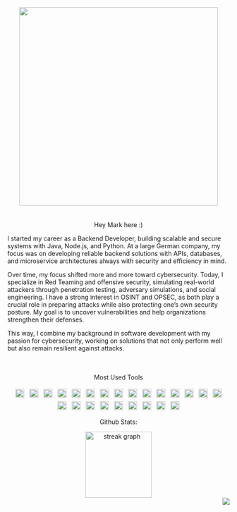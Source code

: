 <div align="center">
  <img height="450" src="https://camo.githubusercontent.com/55b20bfba7c8b371984c394ec258209b56757787b3ec02a0b6592195cb47d9a9/68747470733a2f2f7374617469632e7769787374617469632e636f6d2f6d656469612f3533666164305f63653037303463616130313734643661613962326238313031613632666137377e6d76322e676966" />
</div>

<br clear="both" />

<div align="center">
  <img height="4" src="https://camo.githubusercontent.com/d30a3605dcec142fb1a8ccb6de47d78e32d600fd2d59864d0f99f2ba5cf42d14/68747470733a2f2f7777772e616e696d61746564696d616765732e6f72672f646174612f6d656469612f3536322f616e696d617465642d6c696e652d696d6167652d303337392e676966" />
</div>

<p align="center">
Hey Mark here :)
 
I started my career as a Backend Developer, building scalable and secure systems with Java, Node.js, and Python. At a large German company, my focus was on developing reliable backend solutions with APIs, databases, and microservice architectures  always with security and efficiency in mind.

Over time, my focus shifted more and more toward cybersecurity. Today, I specialize in Red Teaming and offensive security, simulating real-world attackers through penetration testing, adversary simulations, and social engineering. I have a strong interest in OSINT and OPSEC, as both play a crucial role in preparing attacks while also protecting one’s own security posture. My goal is to uncover vulnerabilities and help organizations strengthen their defenses.

This way, I combine my background in software development with my passion for cybersecurity, working on solutions that not only perform well but also remain resilient against attacks.
</p>

<div align="center">
  <img height="4" src="https://camo.githubusercontent.com/d30a3605dcec142fb1a8ccb6de47d78e32d600fd2d59864d0f99f2ba5cf42d14/68747470733a2f2f7777772e616e696d61746564696d616765732e6f72672f646174612f6d656469612f3536322f616e696d617465642d6c696e652d696d6167652d303337392e676966" />
</div>

<br clear="both" />

<p align="center">Most Used Tools</p>

<div align="center">
  <img src="https://cdn.jsdelivr.net/gh/devicons/devicon/icons/javascript/javascript-original.svg" style="height: 20px; width: 20px; margin: 4px;" alt="javascript" />
  <img src="https://cdn.jsdelivr.net/gh/devicons/devicon/icons/typescript/typescript-original.svg" style="height: 20px; width: 20px; margin: 4px;" alt="typescript" />
  <img src="https://cdn.jsdelivr.net/gh/devicons/devicon/icons/html5/html5-original.svg" style="height: 20px; width: 20px; margin: 4px;" alt="html5" />
  <img src="https://cdn.jsdelivr.net/gh/devicons/devicon/icons/css3/css3-original.svg" style="height: 20px; width: 20px; margin: 4px;" alt="css3" />
  <img src="https://cdn.jsdelivr.net/gh/devicons/devicon/icons/python/python-original.svg" style="height: 20px; width: 20px; margin: 4px;" alt="python" />
  <img src="https://cdn.jsdelivr.net/gh/devicons/devicon/icons/java/java-original.svg" style="height: 20px; width: 20px; margin: 4px;" alt="java" />
  <img src="https://cdn.jsdelivr.net/gh/devicons/devicon/icons/mongodb/mongodb-original.svg" style="height: 20px; width: 20px; margin: 4px;" alt="mongodb" />
  <img src="https://cdn.jsdelivr.net/gh/devicons/devicon/icons/mysql/mysql-original.svg" style="height: 20px; width: 20px; margin: 4px;" alt="mysql" />
  <img src="https://skillicons.dev/icons?i=cloudflare" style="height: 20px; width: 20px; margin: 4px;" alt="cloudflare" />
  <img src="https://cdn.jsdelivr.net/gh/devicons/devicon/icons/c/c-original.svg" style="height: 20px; width: 20px; margin: 4px;" alt="c" />
  <img src="https://cdn.jsdelivr.net/gh/devicons/devicon/icons/cplusplus/cplusplus-original.svg" style="height: 20px; width: 20px; margin: 4px;" alt="cplusplus" />
  <img src="https://cdn.jsdelivr.net/gh/devicons/devicon/icons/docker/docker-original.svg" style="height: 20px; width: 20px; margin: 4px;" alt="docker" />
  <img src="https://cdn.jsdelivr.net/gh/devicons/devicon/icons/lua/lua-original.svg" style="height: 20px; width: 20px; margin: 4px;" alt="lua" />
  <img src="https://cdn.jsdelivr.net/gh/devicons/devicon/icons/npm/npm-original-wordmark.svg" style="height: 20px; width: 20px; margin: 4px;" alt="npm" />
  <img src="https://cdn.jsdelivr.net/gh/devicons/devicon/icons/nodejs/nodejs-original.svg" style="height: 20px; width: 20px; margin: 4px;" alt="nodejs" />
  <img src="https://cdn.jsdelivr.net/gh/devicons/devicon/icons/apache/apache-original.svg" style="height: 20px; width: 20px; margin: 4px;" alt="apache" />
  <img src="https://cdn.jsdelivr.net/gh/devicons/devicon/icons/rust/rust-original.svg" style="height: 20px; width: 20px; margin: 4px;" alt="rust" />
  <img src="https://cdn.jsdelivr.net/gh/devicons/devicon/icons/nextjs/nextjs-original.svg" style="height: 20px; width: 20px; margin: 4px;" alt="nextjs" />
  <img src="https://cdn.jsdelivr.net/gh/devicons/devicon/icons/sqlite/sqlite-original.svg" style="height: 20px; width: 20px; margin: 4px;" alt="sqlite" />
  <img src="https://cdn.simpleicons.org/php/777BB4" style="height: 20px; width: 20px; margin: 4px;" alt="php" />
  <img src="https://cdn.simpleicons.org/bootstrap/7952B3" style="height: 20px; width: 20px; margin: 4px;" alt="bootstrap" />
  <img src="https://skillicons.dev/icons?i=linux" style="height: 20px; width: 20px; margin: 4px;" alt="linux" />
  <img src="https://cdn.jsdelivr.net/gh/devicons/devicon/icons/jenkins/jenkins-line.svg" style="height: 20px; width: 20px; margin: 4px;" alt="jenkins" />
  <img src="https://cdn.jsdelivr.net/gh/devicons/devicon/icons/tailwindcss/tailwindcss-original-wordmark.svg" style="height: 20px; width: 20px; margin: 4px;" alt="tailwindcss" />
</div>


<p align="center">Github Stats:</p>

<div align="center">
  <img src="https://streak-stats.demolab.com?user=finalrecon&locale=en&mode=daily&theme=dark&hide_border=false&border_radius=5&order=3" height="150" alt="streak graph" />
</div>

<img align="right" src="https://visitor-badge.laobi.icu/badge?page_id=finalrecon.finalrecon&left_color=black&right_color=black" />
